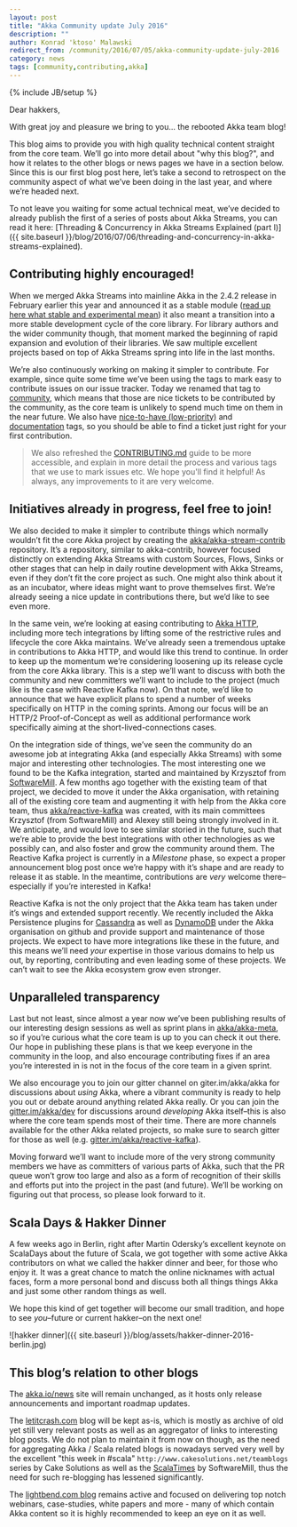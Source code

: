 ```yaml
---
layout: post
title: "Akka Community update July 2016"
description: ""
author: Konrad 'ktoso' Malawski
redirect_from: /community/2016/07/05/akka-community-update-july-2016
category: news
tags: [community,contributing,akka]
---
```

{% include JB/setup %}

Dear hakkers,

With great joy and pleasure we bring to you... the rebooted Akka team blog! 

This blog aims to provide you with high quality technical content straight from the core team. We’ll go into more detail about "why this blog?", and how it relates to the other blogs or news pages we have in a section below. Since this is our first blog post here, let’s take a second to retrospect on the community aspect of what we’ve been doing in the last year, and where we’re headed next.

To not leave you waiting for some actual technical meat, we’ve decided to already publish the first of a series of posts about Akka Streams, you can read it here: [Threading & Concurrency in Akka Streams Explained (part I)]({{ site.baseurl }}/blog/2016/07/06/threading-and-concurrency-in-akka-streams-explained).

## Contributing highly encouraged!

When we merged Akka Streams into mainline Akka in the 2.4.2 release in February earlier this year and announced it as a stable module ([read up here what stable and experimental mean](https://doc.akka.io/docs/akka/2.4/common/binary-compatibility-rules.html)) it also meant a transition into a more stable development cycle of the core library. For library authors and the wider community though, that moment marked the beginning of rapid expansion and evolution of their libraries. We saw multiple excellent projects based on top of Akka Streams spring into life in the last months.

We’re also continuously working on making it simpler to contribute. For example, since quite some time we’ve been using the tags to mark easy to contribute issues on our issue tracker. Today we renamed that tag to [community](https://github.com/akka/akka/labels/community), which means that those are nice tickets to be contributed by the community, as the core team is unlikely to spend much time on them in the near future. We also have [nice-to-have (low-priority)](https://github.com/akka/akka/issues?utf8=%E2%9C%93&q=is%3Aopen%20is%3Aissue%20label%3A%22nice-to-have%20(low-prio)%22%20) and [documentation](https://github.com/akka/akka/issues?q=is%3Aopen+is%3Aissue+label%3At%3Adocs) tags, so you should be able to find a ticket just right for your first contribution.

> We also refreshed the [CONTRIBUTING.md](https://github.com/akka/akka/blob/master/CONTRIBUTING.md) guide to be more accessible, and explain in more detail the process and various tags that we use to mark issues etc. We hope you'll find it helpful! As always, any improvements to it are very welcome.

## Initiatives already in progress, feel free to join!

We also decided to make it simpler to contribute things which normally wouldn’t fit the core Akka project by creating the [akka/akka-stream-contrib](https://github.com/akka/akka-stream-contrib) repository. It’s a repository, similar to akka-contrib, however focused distinctly on extending Akka Streams with custom  Sources, Flows, Sinks or other stages that can help in daily routine development with Akka Streams, even if they don’t fit the core project as such. One might also think about it as an incubator, where ideas might want to prove themselves first. We’re already seeing a nice update in contributions there, but we’d like to see even more.

In the same vein, we’re looking at easing contributing to [Akka HTTP](https://github.com/akka/akka/issues?q=is%3Aopen+is%3Aissue+label%3At%3Ahttp), including more tech integrations by lifting some of the restrictive rules and lifecycle the core Akka maintains. We’ve already seen a tremendous uptake in contributions to Akka HTTP, and would like this trend to continue. In order to keep up the momentum we’re considering loosening up its release cycle from the core Akka library. This is a step we’ll want to discuss with both the community and new committers we’ll want to include to the project (much like is the case with Reactive Kafka now). On that note, we’d like to announce that we have explicit plans to spend a number of weeks specifically on HTTP in the coming sprints. Among our focus will be an HTTP/2 Proof-of-Concept as well as additional performance work specifically aiming at the short-lived-connections cases.

On the integration side of things, we’ve seen the community do an awesome job at integrating Akka (and especially Akka Streams) with some major and interesting other technologies. The most interesting one we found to be the Kafka integration, started and maintained by Krzysztof from [SoftwareMill](https://softwaremill.com/). A few months ago together with the existing team of that project, we decided to move it under the Akka organisation, with retaining all of the existing core team and augmenting it with help from the Akka core team, thus [akka/reactive-kafka](https://github.com/akka/reactive-kafka) was created, with its main committees Krzysztof (from SoftwareMill) and Alexey still being strongly involved in it. We anticipate, and would love to see similar storied in the future, such that we’re able to provide the best integrations with other technologies as we possibly can, and also foster and grow the community around them. The Reactive Kafka project is currently in a *Milestone* phase, so expect a proper announcement blog post once we’re happy with it’s shape and are ready to release it as stable. In the meantime, contributions are *very* welcome there–especially if you’re interested in Kafka!

Reactive Kafka is not the only project that the Akka team has taken under it’s wings and extended support recently. We recently included the Akka Persistence plugins for [Cassandra](https://github.com/akka/akka-persistence-cassandra) as well as [DynamoDB](https://github.com/akka/akka-persistence-dynamodb) under the Akka organisation on github and provide support and maintenance of those projects. We expect to have more integrations like these in the future, and this means we’ll need *your* expertise in those various domains to help us out, by reporting, contributing and even leading some of these projects. We can’t wait to see the Akka ecosystem grow even stronger.

## Unparalleled transparency

Last but not least, since almost a year now we’ve been publishing results of our interesting design sessions as well as sprint plans in [akka/akka-meta](https://github.com/akka/akka-meta), so if you’re curious what the core team is up to you can check it out there. Our hope in publishing these plans is that we keep everyone in the community in the loop, and also encourage contributing fixes if an area you’re interested in is not in the focus of the core team in a given sprint.

We also encourage you to join our gitter channel on giter.im/akka/akka for discussions about *using* Akka, where a vibrant community is ready to help you out or debate around anything related Akka really. Or you can join the [gitter.im/akka/dev](https://gitter.im/akka/dev) for discussions around *developing* Akka itself–this is also where the core team spends most of their time. There are more channels available for the other Akka related projects, so make sure to search gitter for those as well (e.g. [gitter.im/akka/reactive-kafka](https://gitter.im/akka/alpakka-kafka)).

Moving forward we’ll want to include more of the very strong community members we have as committers of various parts of Akka, such that the PR queue won’t grow too large and also as a form of recognition of their skills and efforts put into the project in the past (and future). We’ll be working on figuring out that process, so please look forward to it.

	

## Scala Days & Hakker Dinner

A few weeks ago in Berlin, right after Martin Odersky’s excellent keynote on ScalaDays about the future of Scala, we got together with some active Akka contributors on what we called the hakker dinner and beer, for those who enjoy it. It was a great chance to match the online nicknames with actual faces, form a more personal bond and discuss both all things things Akka and just some other random things as well.

We hope this kind of get together will become our small tradition, and hope to see *you*–future or current hakker–on the next one!

![hakker dinner]({{ site.baseurl }}/blog/assets/hakker-dinner-2016-berlin.jpg)

## This blog’s relation to other blogs

The [akka.io/news](https://akka.io/blog/) site will remain unchanged, as it hosts only release announcements and important roadmap updates. 

The [letitcrash.com](https://letitcrash.com/) blog will be kept as-is, which is mostly as archive of old yet still very relevant posts as well as an aggregator of links to interesting blog posts. We do not plan to maintain it from now on though, as the need for aggregating Akka / Scala related blogs is nowadays served very well by the excellent "this week in #scala" `http://www.cakesolutions.net/teamblogs` series by Cake Solutions as well as the [ScalaTimes](https://scalatimes.com/) by SoftwareMill, thus the need for such re-blogging has lessened significantly. 

The [lightbend.com blog](https://www.lightbend.com/blog) remains active and focused on delivering top notch webinars, case-studies, white papers and more - many of which contain Akka content so it is highly recommended to keep an eye on it as well.
